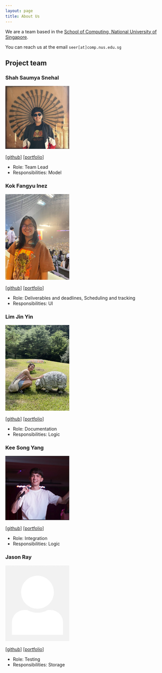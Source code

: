 ```yaml
---
layout: page
title: About Us
---
```


We are a team based in the [School of Computing, National University of Singapore](http://www.comp.nus.edu.sg).

You can reach us at the email `seer[at]comp.nus.edu.sg`

## Project team

### Shah Saumya Snehal

<img src="images/lordsaumya.png" width="200px">

[[github](https://github.com/LordSaumya)]
[[portfolio](team/saumyashah.md)]

* Role: Team Lead
* Responsibilities: Model

### Kok Fangyu Inez

<img src="images/inezkok.png" width="200px">

[[github](http://github.com/inezkok)]
[[portfolio](team/inezkok.md)]

* Role: Deliverables and deadlines, Scheduling and tracking
* Responsibilities: UI

### Lim Jin Yin

<img src="images/miljyy.png" width="200px">

[[github](http://github.com/miljyy)]
[[portfolio](team/miljyy.md)]

* Role: Documentation
* Responsibilities: Logic

### Kee Song Yang

<img src="images/s0ngyang.png" width="200px">

[[github](http://github.com/s0ngyang)]
[[portfolio](team/s0ngyang.md)]

* Role: Integration
* Responsibilities: Logic

### Jason Ray

<img src="images/johndoe.png" width="200px">

[[github](https://github.com/JasonRay168)]
[[portfolio](team/JasonRay168.md)]

* Role: Testing
* Responsibilities: Storage
